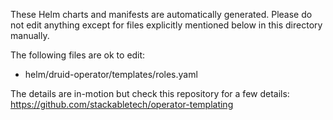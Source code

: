 These Helm charts and manifests are automatically generated.
Please do not edit anything except for files explicitly mentioned below in this
directory manually.

The following files are ok to edit:

- helm/druid-operator/templates/roles.yaml

The details are in-motion but check this repository for a few details:
<https://github.com/stackabletech/operator-templating>
